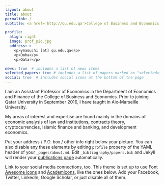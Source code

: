 ```yaml
---
layout: about
title: about
permalink: /
subtitle: <a href='http://qu.edu.qa'>College of Business and Economics, Qatar University</a>. Doha, Qatar.

profile:
  align: right
  image: prof_pic.jpg
  address: >
    <p>ymaouchi [at] qu.edu.qa</p>
    <p>Doha</p>
    <p>Qatar</p>

news: true  # includes a list of news items
selected_papers: true # includes a list of papers marked as "selected={true}"
social: true  # includes social icons at the bottom of the page
---
```


I am an Assistant Professor of Economics in the Department of Economics and Finance of the College of Business and Economics. Prior to joining Qatar University in September 2016, I have taught in Aix-Marseille University.

My areas of interest and expertise are found mainly in the domains of economic analysis of law and institutions,  contracts theory,  cryptocurrencies, Islamic finance and banking, and development economics.

Put your address / P.O. box / other info right below your picture. You can also disable any these elements by editing `profile` property of the YAML header of your `_pages/about.md`. Edit `_bibliography/papers.bib` and Jekyll will render your [publications page](/al-folio/publications/) automatically.

Link to your social media connections, too. This theme is set up to use [Font Awesome icons](http://fortawesome.github.io/Font-Awesome/) and [Academicons](https://jpswalsh.github.io/academicons/), like the ones below. Add your Facebook, Twitter, LinkedIn, Google Scholar, or just disable all of them.
